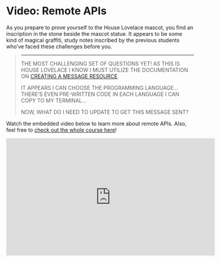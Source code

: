 # Video: Remote APIs

As you prepare to prove yourself to the House Lovelace mascot, you find an inscription in the stone beside the mascot statue. It appears to be some kind of magical graffiti, study notes inscribed by the previous students who’ve faced these challenges before you.

<blockquote>
<hr/>
<p>
THE MOST CHALLENGING SET OF QUESTIONS YET! AS THIS IS HOUSE LOVELACE I KNOW I MUST UTILIZE THE DOCUMENTATION ON <a href="HTTPS://WWW.TWILIO.COM/DOCS/SMS/API/MESSAGE-RESOURCE#CREATE-A-MESSAGE-RESOURCE">CREATING A MESSAGE RESOURCE</a>.
</p>
<p>
IT APPEARS I CAN CHOOSE THE PROGRAMMING LANGUAGE... THERE’S EVEN PRE-WRITTEN CODE IN EACH LANGUAGE I CAN COPY TO MY TERMINAL...
</p>
<p>
NOW, WHAT DO I NEED TO UPDATE TO GET THIS MESSAGE SENT?
</p>

</blockquote>

Watch the embedded video below to learn more about remote APIs. Also, feel free to [check out the whole course here](https://www.youtube.com/watch?v=GZvSYJDk-us)!

<iframe 
  width="560" height="315" 
  src="https://www.youtube.com/embed/GZvSYJDk-us?start=775" 
  frameborder="0" allowfullscreen>
</iframe>
